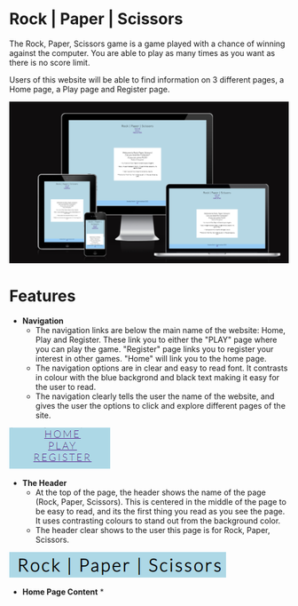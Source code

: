 # Rock | Paper | Scissors

The Rock, Paper, Scissors game is a game played with a chance of winning against the computer. You are able to play as many times as you want as there is no score limit.

Users of this website will be able to find information on 3 different pages, a Home page, a Play page and Register page.

![Responsive Image](/assets/images/responsive.png)

# Features
* **Navigation**
    * The navigation links are below the main name of the website: Home, Play and Register. These link you to either the "PLAY" page where you can play the game. "Register" page links you to register your interest in other games. "Home" will link you to the home page. 
    * The navigation options are in clear and easy to read font. It contrasts in colour with the blue backgrond and black text making it easy for the user to read. 
    * The navigation clearly tells the user the name of the website, and gives the user the options to click and explore different pages of the site. 

![Naviagtion Image](/assets/images/navigation%20links.png)

* **The Header**
    * At the top of the page, the header shows the name of the page (Rock, Paper, Scissors). This is centered in the middle of the page to be easy to read, and its the first thing you read as you see the page. It uses contrasting colours to stand out from the background color.
    * The header clear shows to the user this page is for Rock, Paper, Scissors.

![Header Image](/assets/images/header.png)

* **Home Page Content**
    * 